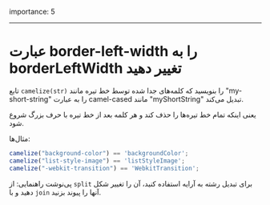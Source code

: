 importance: 5

---

# عبارت border-left-width را به borderLeftWidth تغییر دهید

تابع `camelize(str)` را بنویسید که کلمه‌های جدا شده توسط خط تیره مانند "my-short-string" را به عبارت camel-cased مانند "myShortString" تبدیل می‌کند.

یعنی اینکه تمام خط تیره‌ها را حذف کند و هر کلمه بعد از خط تیره با حرف بزرگ شروع شود.

مثال‌ها:

```js
camelize("background-color") == 'backgroundColor';
camelize("list-style-image") == 'listStyleImage';
camelize("-webkit-transition") == 'WebkitTransition';
```

پی‌نوشت راهنمایی: از `split` برای تبدیل رشته به آرایه استفاده کنید، آن را تغییر شکل دهید و با `join` آنها را پیوند بزنید.
